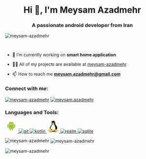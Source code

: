 <h1 align="center">Hi 👋, I'm Meysam Azadmehr</h1>
<h3 align="center">A passionate android developer from Iran</h3>

<p align="left"> <img src="https://komarev.com/ghpvc/?username=meysam-azadmehr&label=Profile%20views&color=0e75b6&style=flat" alt="meysam-azadmehr" /> </p>

<p align="left"> <a href="https://twitter.com/" target="blank"><img src="https://img.shields.io/twitter/follow/?logo=twitter&style=for-the-badge" alt="" /></a> </p>

- 🔭 I’m currently working on **smart home application**

- 👨‍💻 All of my projects are available at [meysam-azadmehr](meysam-azadmehr)

- 📫 How to reach me **meysam.azadmehr@gmail.com**

<h3 align="left">Connect with me:</h3>
<p align="left">
<a href="https://linkedin.com/in/meysam-azadmehr" target="blank"><img align="center" src="https://raw.githubusercontent.com/rahuldkjain/github-profile-readme-generator/master/src/images/icons/Social/linked-in-alt.svg" alt="meysam-azadmehr" height="30" width="40" /></a>
<a href="https://instagram.com/meysam.azadmehr" target="blank"><img align="center" src="https://raw.githubusercontent.com/rahuldkjain/github-profile-readme-generator/master/src/images/icons/Social/instagram.svg" alt="meysam.azadmehr" height="30" width="40" /></a>
</p>

<h3 align="left">Languages and Tools:</h3>
<p align="left"> <a href="https://developer.android.com" target="_blank" rel="noreferrer"> <img src="https://raw.githubusercontent.com/devicons/devicon/master/icons/android/android-original-wordmark.svg" alt="android" width="40" height="40"/> </a> <a href="https://git-scm.com/" target="_blank" rel="noreferrer"> <img src="https://www.vectorlogo.zone/logos/git-scm/git-scm-icon.svg" alt="git" width="40" height="40"/> </a> <a href="https://kotlinlang.org" target="_blank" rel="noreferrer"> <img src="https://www.vectorlogo.zone/logos/kotlinlang/kotlinlang-icon.svg" alt="kotlin" width="40" height="40"/> </a> <a href="https://www.linux.org/" target="_blank" rel="noreferrer"> <img src="https://raw.githubusercontent.com/devicons/devicon/master/icons/linux/linux-original.svg" alt="linux" width="40" height="40"/> </a> <a href="https://realm.io/" target="_blank" rel="noreferrer"> <img src="https://raw.githubusercontent.com/bestofjs/bestofjs-webui/8665e8c267a0215f3159df28b33c365198101df5/public/logos/realm.svg" alt="realm" width="40" height="40"/> </a> <a href="https://www.sqlite.org/" target="_blank" rel="noreferrer"> <img src="https://www.vectorlogo.zone/logos/sqlite/sqlite-icon.svg" alt="sqlite" width="40" height="40"/> </a> </p>

<p><img align="left" src="https://github-readme-stats.vercel.app/api/top-langs?username=meysam-azadmehr&show_icons=true&locale=en&layout=compact" alt="meysam-azadmehr" /></p>

<p>&nbsp;<img align="center" src="https://github-readme-stats.vercel.app/api?username=meysam-azadmehr&show_icons=true&locale=en" alt="meysam-azadmehr" /></p>

<p><img align="center" src="https://github-readme-streak-stats.herokuapp.com/?user=meysam-azadmehr&" alt="meysam-azadmehr" /></p>
